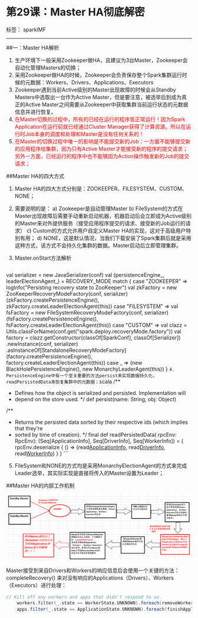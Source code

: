 # 第29课：Master HA彻底解密

标签： sparkIMF

---

##一：Master HA解析

 1. 生产环境下一般采用Zookeeper做HA，且建议为3台Master，Zookeeper会自动化管理Masters的切换；
 2. 采用Zookeeper做HA的时候，Zookeeper会负责保存整个Spark集群运行时候的元数据：Workers、Drivers、Applications、Executors
 3. Zookeeper遇到当前Active级别的Master出现故障的时候会从Standby Masters中选取出一台作为Active Master，但是要注意，被选举后到成为真正的Active Master之间需要从Zookeeper中获取集群当前运行状态的元数据信息并进行恢复。
 4. <font color='red'>在Master切换的过程中，所有的已经在运行的程序皆正常运行！因为Spark Application在运行前就已经通过Cluster Manager获得了计算资源。所以在运行时Job本身的调度和处理和Master是没有任何关系的！
 5. 在Master的切换过程中唯一的影响是不能提交新的Job：一方面不能够提交新的应用程序给集群，因为只有Active Master才能接受新的程序的提交请求；另外一方面，已经运行的程序中也不能够因为Action操作触发新的Job的提交请求；</font>

##Master HA的四大方式

 1. Master HA的四大方式分别是：ZOOKEEPER、FILESYSTEM、CUSTOM、NONE；
 2. 需要说明的是：
    a) Zookeeper是自动管理Master
    b) FileSystem的方式在Master出现故障后需要手动重新启动机器，机器启动后会立即成为Active级别的Master来对外提供服务（接受应用程序提交的请求、接受新的Job运行的请求）
    c) Custom的方式允许用户自定义Master HA的实现，这对于高级用户特别有用；
    d) NONE，这是默认情况，当我们下载安装了Spark集群后就是采用这种方式，该方式不会持久化集群的数据。Master启动后立即管理集群。
 3. Master.onStart方法解析

    ```scala
val serializer = new JavaSerializer(conf)
val (persistenceEngine_, leaderElectionAgent_) = RECOVERY_MODE match {
  case "ZOOKEEPER" =>
    logInfo("Persisting recovery state to ZooKeeper")
    val zkFactory =
      new ZooKeeperRecoveryModeFactory(conf, serializer)
    (zkFactory.createPersistenceEngine(), zkFactory.createLeaderElectionAgent(this))
  case "FILESYSTEM" =>
    val fsFactory =
      new FileSystemRecoveryModeFactory(conf, serializer)
    (fsFactory.createPersistenceEngine(), fsFactory.createLeaderElectionAgent(this))
  case "CUSTOM" =>
    val clazz = Utils.classForName(conf.get("spark.deploy.recoveryMode.factory"))
    val factory = clazz.getConstructor(classOf[SparkConf], classOf[Serializer])
      .newInstance(conf, serializer)
      .asInstanceOf[StandaloneRecoveryModeFactory]
    (factory.createPersistenceEngine(), factory.createLeaderElectionAgent(this))
  case _ =>
    (new BlackHolePersistenceEngine(), new MonarchyLeaderAgent(this))
}
    ```
 4. PersistenceEngine中有一个至关重要的方法persist来实现数据持久化，readPersistedData来恢复集群中的元数据；
    ```scala
 /**
   * Defines how the object is serialized and persisted. Implementation will
   * depend on the store used.
   */
  def persist(name: String, obj: Object)
  
  /**
   * Returns the persisted data sorted by their respective ids (which implies that they're
   * sorted by time of creation).
   */
  final def readPersistedData(
      rpcEnv: RpcEnv): (Seq[ApplicationInfo], Seq[DriverInfo], Seq[WorkerInfo]) = {
    rpcEnv.deserialize { () =>
      (read[ApplicationInfo]("app_"), read[DriverInfo]("driver_"), read[WorkerInfo]("worker_"))
    }
  }
    ```
 5. FileSystem和NONE的方式均是采用MonarchyElectionAgent的方式来完成Leader选举，其实际实现是直接将传入的Master设置为Leader；

##Master HA的内部工作机制

![MasterHA的内部工作机制](../image/29_1.png)

Master接受到来自Drivers和Workers的响应信息后会使用一个关键的方法：completeRecovery()
来对没有响应的Applications（Drivers）、Workers（Executors）进行处理：

```scala
// Kill off any workers and apps that didn't respond to us.
    workers.filter(_.state == WorkerState.UNKNOWN).foreach(removeWorker)
    apps.filter(_.state == ApplicationState.UNKNOWN).foreach(finishApplication)
```
